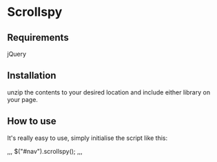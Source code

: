# Scrollspy

## Requirements

jQuery

## Installation

unzip the contents to your desired location and include either library on your page.

## How to use

It's really easy to use, simply initialise the script like this:

,,,
    $("#nav").scrollspy();
,,,

